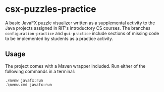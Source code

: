 # csx-puzzles-practice

A basic JavaFX puzzle visualizer written as a supplemental activity to the
Java projects assigned in RIT's introductory CS courses. The branches
`configuration-practice` and `gui-practice` include sections of missing code to
be implemented by students as a practice activity.

## Usage

The project comes with a Maven wrapper included. Run either of the following
commands in a terminal:

    ./mvnw javafx:run
    .\mvnw.cmd javafx:run
